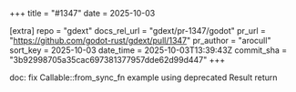 +++
title = "#1347"
date = 2025-10-03

[extra]
repo = "gdext"
docs_rel_url = "gdext/pr-1347/godot"
pr_url = "https://github.com/godot-rust/gdext/pull/1347"
pr_author = "arocull"
sort_key = 2025-10-03
date_time = 2025-10-03T13:39:43Z
commit_sha = "3b92998705a35cac697381377957dde62d99d447"
+++

doc: fix Callable::from_sync_fn example using deprecated Result<T> return
